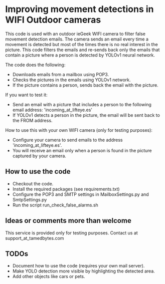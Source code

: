 # Improving movement detections in WIFI Outdoor cameras
This code is used with an outdoor ieGeek WIFI camera to filter false movement detection emails. The camera sends an email every time a movement is detected but most of the times there is no real interest in the picture. This code filters the emails and re-sends back only the emails that contain a picture where a person is detected by YOLOv1 neural network.

The code does the following:
- Downloads emails from a mailbox using POP3.
- Checks the pictures in the emails using YOLOv1 network.
- If the picture contains a person, sends back the email with the picture.

If you want to test it:
- Send an email with a picture that includes a person to the following email address: 'incoming_at_lifteye.es'
- If YOLOv1 detects a person in the picture, the email will be sent back to the FROM address.

How to use this with your own WIFI camera (only for testing purposes):
- Configure your camera to send emails to the address 'incoming_at_lifteye.es'.
- You will receive an email only when a person is found in the picture captured by your camera.

## How to use the code
- Checkout the code.
- Install the required packages (see requirements.txt)
- Configure the POP3 and SMTP settings in MailboxSettings.py and SmtpSettings.py
- Run the script run_check_false_alarms.sh 

## Ideas or comments more than welcome
This service is provided only for testing purposes.
Contact us at support_at_tamedbytes.com

## TODOs
 - Document how to use the code (requires your own mail server).
 - Make YOLO detection more visible by highlighting the detected area.
 - Add other objects like cars or pets.
